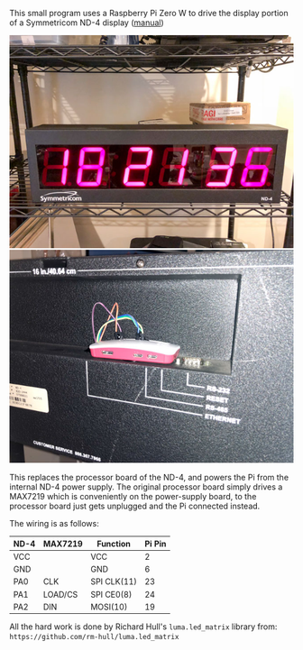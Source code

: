 This small program uses a Raspberry Pi Zero W to drive the display portion
of a Symmetricom ND-4 display ([manual](http://www1.symmetricom.com/media/files/support/ttm/product-manual/ND_um.pdf))

![ND4 Pi Clock](IMG_5100.jpg)
![ND4 with mounted Pi](IMG_5101.jpg)



This replaces the processor board of the ND-4, and powers the Pi from the
internal ND-4 power supply. The original processor board simply drives a
MAX7219 which is conveniently on the power-supply board, to the processor
board just gets unplugged and the Pi connected instead.

The wiring is as follows:

|ND-4 | MAX7219 | Function     |  Pi Pin |
|-----|---------|--------------|---------|
|VCC  |         |  VCC         |  2  |
|GND  |         |  GND         |  6  |
|PA0  |CLK      |  SPI CLK(11) |  23 |
|PA1  |LOAD/CS  |  SPI CE0(8)  |  24 |
|PA2  |DIN      |  MOSI(10)    |  19 |

All the hard work is done by Richard Hull's ```luma.led_matrix``` library from: ```https://github.com/rm-hull/luma.led_matrix```
